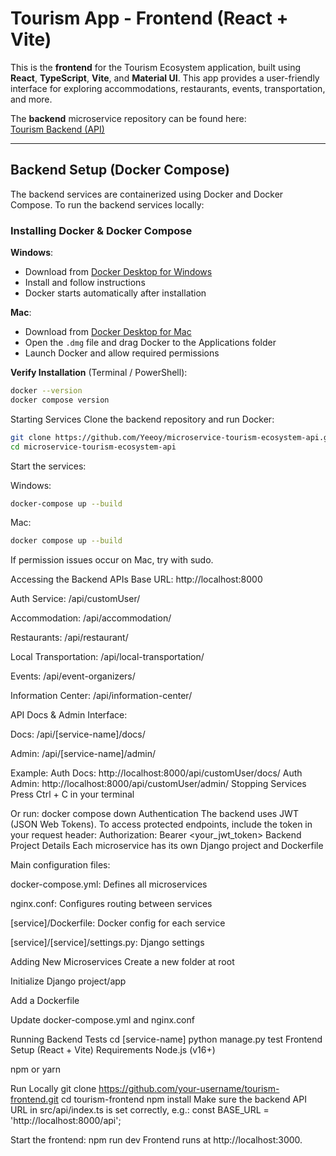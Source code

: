 #  Tourism App - Frontend (React + Vite)

This is the **frontend** for the Tourism Ecosystem application, built using **React**, **TypeScript**, **Vite**, and **Material UI**. This app provides a user-friendly interface for exploring accommodations, restaurants, events, transportation, and more.

 The **backend** microservice repository can be found here:  
 [Tourism Backend (API)](https://github.com/Yeeoy/microservice-tourism-ecosystem-api)

---

##  Backend Setup (Docker Compose)

The backend services are containerized using Docker and Docker Compose. To run the backend services locally:

###  Installing Docker & Docker Compose

**Windows**:
- Download from [Docker Desktop for Windows](https://www.docker.com/products/docker-desktop/)
- Install and follow instructions
- Docker starts automatically after installation

**Mac**:
- Download from [Docker Desktop for Mac](https://www.docker.com/products/docker-desktop/)
- Open the `.dmg` file and drag Docker to the Applications folder
- Launch Docker and allow required permissions

**Verify Installation** (Terminal / PowerShell):
```bash
docker --version
docker compose version
```
Starting Services
Clone the backend repository and run Docker:
```bash
git clone https://github.com/Yeeoy/microservice-tourism-ecosystem-api.git
cd microservice-tourism-ecosystem-api
```
Start the services:

Windows:
```bash
docker-compose up --build
```
Mac:
```bash
docker compose up --build
```
If permission issues occur on Mac, try with sudo.

Accessing the Backend APIs
Base URL: http://localhost:8000

Auth Service: /api/customUser/

Accommodation: /api/accommodation/

Restaurants: /api/restaurant/

Local Transportation: /api/local-transportation/

Events: /api/event-organizers/

Information Center: /api/information-center/

API Docs & Admin Interface:

Docs: /api/[service-name]/docs/

Admin: /api/[service-name]/admin/

Example:
Auth Docs: http://localhost:8000/api/customUser/docs/
Auth Admin: http://localhost:8000/api/customUser/admin/
Stopping Services
Press Ctrl + C in your terminal

Or run:
docker compose down
Authentication
The backend uses JWT (JSON Web Tokens).
To access protected endpoints, include the token in your request header:
Authorization: Bearer <your_jwt_token>
Backend Project Details
Each microservice has its own Django project and Dockerfile

Main configuration files:

docker-compose.yml: Defines all microservices

nginx.conf: Configures routing between services

[service]/Dockerfile: Docker config for each service

[service]/[service]/settings.py: Django settings

Adding New Microservices
Create a new folder at root

Initialize Django project/app

Add a Dockerfile

Update docker-compose.yml and nginx.conf

Running Backend Tests
cd [service-name]
python manage.py test
Frontend Setup (React + Vite)
Requirements
Node.js (v16+)

npm or yarn

Run Locally
git clone https://github.com/your-username/tourism-frontend.git
cd tourism-frontend
npm install
Make sure the backend API URL in src/api/index.ts is set correctly, e.g.:
const BASE_URL = 'http://localhost:8000/api';

Start the frontend:
npm run dev
Frontend runs at http://localhost:3000.


